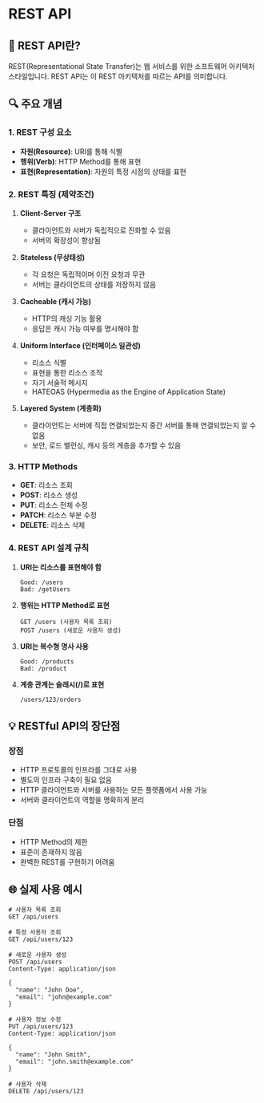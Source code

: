 # REST API

## 📌 REST API란?

REST(Representational State Transfer)는 웹 서비스를 위한 소프트웨어 아키텍처 스타일입니다. REST API는 이 REST 아키텍처를 따르는 API를 의미합니다.

## 🔍 주요 개념

### 1. REST 구성 요소

- **자원(Resource)**: URI를 통해 식별
- **행위(Verb)**: HTTP Method를 통해 표현
- **표현(Representation)**: 자원의 특정 시점의 상태를 표현

### 2. REST 특징 (제약조건)

1. **Client-Server 구조**
   - 클라이언트와 서버가 독립적으로 진화할 수 있음
   - 서버의 확장성이 향상됨

2. **Stateless (무상태성)**
   - 각 요청은 독립적이며 이전 요청과 무관
   - 서버는 클라이언트의 상태를 저장하지 않음

3. **Cacheable (캐시 가능)**
   - HTTP의 캐싱 기능 활용
   - 응답은 캐시 가능 여부를 명시해야 함

4. **Uniform Interface (인터페이스 일관성)**
   - 리소스 식별
   - 표현을 통한 리소스 조작
   - 자기 서술적 메시지
   - HATEOAS (Hypermedia as the Engine of Application State)

5. **Layered System (계층화)**
   - 클라이언트는 서버에 직접 연결되었는지 중간 서버를 통해 연결되었는지 알 수 없음
   - 보안, 로드 밸런싱, 캐시 등의 계층을 추가할 수 있음

### 3. HTTP Methods

- **GET**: 리소스 조회
- **POST**: 리소스 생성
- **PUT**: 리소스 전체 수정
- **PATCH**: 리소스 부분 수정
- **DELETE**: 리소스 삭제

### 4. REST API 설계 규칙

1. **URI는 리소스를 표현해야 함**
   ```
   Good: /users
   Bad: /getUsers
   ```

2. **행위는 HTTP Method로 표현**
   ```
   GET /users (사용자 목록 조회)
   POST /users (새로운 사용자 생성)
   ```

3. **URI는 복수형 명사 사용**
   ```
   Good: /products
   Bad: /product
   ```

4. **계층 관계는 슬래시(/)로 표현**
   ```
   /users/123/orders
   ```

## 💡 RESTful API의 장단점

### 장점
- HTTP 프로토콜의 인프라를 그대로 사용
- 별도의 인프라 구축이 필요 없음
- HTTP 클라이언트와 서버를 사용하는 모든 플랫폼에서 사용 가능
- 서버와 클라이언트의 역할을 명확하게 분리

### 단점
- HTTP Method의 제한
- 표준이 존재하지 않음
- 완벽한 REST를 구현하기 어려움

## 🌐 실제 사용 예시

```http
# 사용자 목록 조회
GET /api/users

# 특정 사용자 조회
GET /api/users/123

# 새로운 사용자 생성
POST /api/users
Content-Type: application/json

{
  "name": "John Doe",
  "email": "john@example.com"
}

# 사용자 정보 수정
PUT /api/users/123
Content-Type: application/json

{
  "name": "John Smith",
  "email": "john.smith@example.com"
}

# 사용자 삭제
DELETE /api/users/123
```
